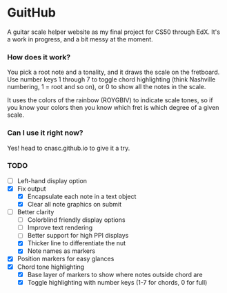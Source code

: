 # GuitHub
A guitar scale helper website as my final project for CS50 through EdX. It's a work in progress, and a bit messy at the moment.

### How does it work?
You pick a root note and a tonality, and it draws the scale on the fretboard. Use number keys 1 through 7 to toggle chord highlighting (think Nashville numbering, 1 = root and so on), or 0 to show all the notes in the scale.

It uses the colors of the rainbow (ROYGBIV) to indicate scale tones, so if you know your colors then you know which fret is which degree of a given scale.

### Can I use it right now?
Yes! head to cnasc.github.io to give it a try.

### TODO
- [ ] Left-hand display option
- [x] Fix output
  - [x] Encapsulate each note in a text object
  - [x] Clear all note graphics on submit
- [ ] Better clarity
  - [ ] Colorblind friendly display options
  - [ ] Improve text rendering
  - [ ] Better support for high PPI displays
  - [x] Thicker line to differentiate the nut
  - [x] Note names as markers
- [x] Position markers for easy glances
- [x] Chord tone highlighting
  - [x] Base layer of markers to show where notes outside chord are
  - [x] Toggle highlighting with number keys (1-7 for chords, 0 for full)
